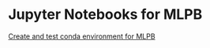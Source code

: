 # Jupyter Notebooks for MLPB

[Create and test conda environment for MLPB](MLPB-conda-environment.ipynb)